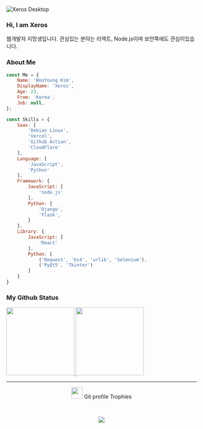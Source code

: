 ![Xeros Desktop](https://user-images.githubusercontent.com/77450463/159569721-f80c11cf-da7c-4000-9a01-30982d0d645d.jpg)

### Hi, I am Xeros

웹개발자 지망생입니다.
관심있는 분야는 리액트, Node.js이며 보안쪽에도 관심이있습니다.

### About Me

```javascript
const Me = {
    Name: 'WooYoung Kim',
    DisplayName: 'Xeros',
    Age: 23,
    From: 'Korea',
    Job: null,
};

const Skills = {
    Saas: [
        'Debian Linux',
        'Vercel',
        'Github Action',
        'CloudFlare'
    ],
    Language: [
        'JavaScript',
        'Python'
    ],
    Framework: {
        JavaScript: [
            'node.js'
        ],
        Python: {
            'Django',
            'Flask',
        }
    },
    Library: {
        JavaScript: [
            'React'
        ],
        Python: [
            ('Request', 'bs4', 'urlib', 'Selenium'),
            ('PyQt5', 'Tkinter')
        ]
    }
}
```

### My Github Status

<p aligin="center">
  <a href="https://github.com/0x000613">
    <img height="180em" src="https://github-readme-stats-eight-theta.vercel.app/api/top-langs/?username=0x000613&layout=compact&langs_count=8&theme=tokyonight"/>
    <img height="180em" src="https://github-readme-stats-eight-theta.vercel.app/api?username=0x000613&show_icons=true&theme=tokyonight&include_all_commits=true&count_private=true"/>
  </a>
</p>

<hr>
<p align="center">
  <img src="https://media.giphy.com/media/QaMcXSekUWx7aogAUr/giphy.gif" width="30" />&nbsp;Git profile Trophies
</p>
<br>
<p align="center">
  <img src="https://github-profile-trophy.vercel.app/?username=0x000613&theme=juicyfresh&no-bg=true" />
</p>











